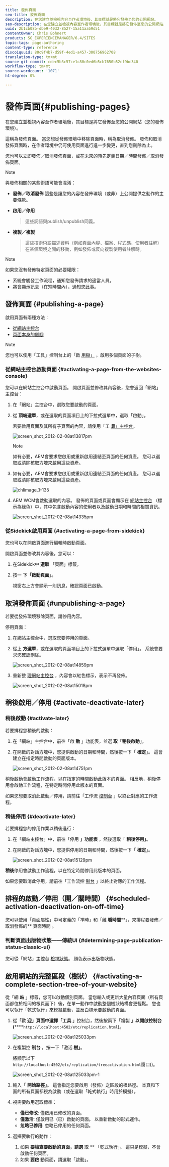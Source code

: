 ```yaml
---
title: 發佈頁面
seo-title: 發佈頁面
description: 在您建立並檢視內容至作者環境後，其目標就是將它發佈至您的公開網站。
seo-description: 在您建立並檢視內容至作者環境後，其目標就是將它發佈至您的公開網站。
uuid: 2b1cb08b-dbe9-4032-8527-15a11aa59d51
contentOwner: Chris Bohnert
products: SG_EXPERIENCEMANAGER/6.4/SITES
topic-tags: page-authoring
content-type: reference
discoiquuid: 80c9f4b7-d59f-4ed1-a457-300756962708
translation-type: tm+mt
source-git-commit: cdec5b3c57ce1c80c0ed6b5cb7650b52cf9bc340
workflow-type: tm+mt
source-wordcount: '1071'
ht-degree: 0%

---
```



# 發佈頁面{#publishing-pages}

在您建立並檢視內容至作者環境後，其目標是將它發佈至您的公開網站（您的發佈環境）。

這稱為發佈頁面。 當您想從發佈環境中移除頁面時，稱為取消發佈。 發佈和取消發佈頁面時，在作者環境中仍可使用頁面進行進一步變更，直到您刪除為止。

您也可以立即發佈／取消發佈頁面，或在未來的預先定義日期／時間發佈／取消發佈頁面。

>[!NOTE]
>
>與發佈相關的某些術語可能會混淆：
>
>* **發佈／取消發佈**
   >  這些是讓您的內容在發佈環境（或非）上公開提供之動作的主要條款。
   >
   >
* **啟用／停用**
   >  這些詞語與publish/unpublish同義。
   >
   >
* **複製／複製**
   >  這些技術術語描述資料（例如頁面內容、檔案、程式碼、使用者註解）在某個環境之間的移動，例如發佈或反向複製使用者註解時。
>



>[!NOTE]
>
>如果您沒有發佈特定頁面的必要權限：
>
>* 系統會觸發工作流程，通知您發佈請求的適當人員。
>* 將會顯示訊息（在短時間內），通知您此事。

>



## 發佈頁面 {#publishing-a-page}

啟用頁面有兩種方法：

* [從網站主控台](#activating-a-page-from-the-websites-console)
* [頁面本身的側腳](#activating-a-page-from-sidekick)

>[!NOTE]
>
>您也可以使用「工具」控制台上的「啟 [用樹」](#howtoactivateacompletesectiontreeofyourwebsite) ，啟用多個頁面的子樹。

### 從網站主控台啟動頁面 {#activating-a-page-from-the-websites-console}

您可以在網站主控台中啟動頁面。 開啟頁面並修改其內容後，您會返回「網站」主控台：

1. 在「網站」主控台中，選取您要啟動的頁面。
1. 從 **頂端選單**，或在選取的頁面項目上的下拉式選單中，選取「啟動」。

   若要啟用頁面及其所有子頁面的內容，請使用「工 [**具&#x200B;**」主控台](/help/sites-classic-ui-authoring/classic-page-author-publish-pages.md#howtoactivateacompletesectiontreeofyourwebsite)。

   ![screen_shot_2012-02-08at13817pm](assets/screen_shot_2012-02-08at13817pm.png)

   >[!NOTE]
   >
   >如有必要，AEM會要求您啟用或重新啟用連結至頁面的任何資產。 您可以選取或清除核取方塊來啟用這些資產。

1. 如有必要，AEM會要求您啟用或重新啟用連結至頁面的任何資產。 您可以選取或清除核取方塊來啟用這些資產。

   ![chlimage_1-135](assets/chlimage_1-135.png)

1. AEM WCM會啟動選取的內容。 發佈的頁面或頁面會顯示在 [網站主控台](/help/sites-classic-ui-authoring/author-env-basic-handling.md#page-information-on-the-websites-console) （標示為綠色）中，其中包含啟動內容的使用者以及啟動日期和時間的相關資訊。

   ![screen_shot_2012-02-08at14335pm](assets/screen_shot_2012-02-08at14335pm.png)

### 從Sidekick啟用頁面 {#activating-a-page-from-sidekick}

您也可以在開啟頁面進行編輯時啟動頁面。

開啟頁面並修改其內容後，您可以：

1. 在Sidekick中 **選取** 「頁面」標籤。
1. 按一 **下「啟動頁面**」。

   視窗右上方會顯示一則訊息，確認頁面已啟動。

## 取消發佈頁面 {#unpublishing-a-page}

若要從發佈環境移除頁面，請停用內容。

停用頁面：

1. 在網站主控台中，選取您要停用的頁面。
1. 從上 **方選單**，或在選取的頁面項目上的下拉式選單中選取「停用」。 系統會要求您確認刪除。

   ![screen_shot_2012-02-08at14859pm](assets/screen_shot_2012-02-08at14859pm.png)

1. 重新整 [理網站主控台](/help/sites-classic-ui-authoring/author-env-basic-handling.md#page-information-on-the-websites-console) ，內容會以紅色標示，表示不再發佈。

   ![screen_shot_2012-02-08at15018pm](assets/screen_shot_2012-02-08at15018pm.png)

## 稍後啟用／停用 {#activate-deactivate-later}

### 稍後啟動 {#activate-later}

若要排程您稍後的啟動：

1. 在「網站」主控台中，前往「啟 **動** 」功能表，並選 **取「稍後啟動」**。
1. 在開啟的對話方塊中，您提供啟動的日期和時間，然後按一下「 **確定**」。 這會建立在指定時間啟動的頁面版本。

   ![screen_shot_2012-02-08at14751pm](assets/screen_shot_2012-02-08at14751pm.png)

稍後啟動會啟動工作流程，以在指定的時間啟動此版本的頁面。 相反地，稍後停用會啟動工作流程，在特定時間停用此版本的頁面。

如果您想要取消此啟動／停用，請前往「工作流 [控制台](/help/sites-administering/workflows-administering.md#main-pars-title-3-yjqslz-refd) 」以終止對應的工作流程。

### 稍後停用 {#deactivate-later}

若要排程您的停用作業以稍後進行：

1. 在「網站主控台」中，前往「停用 **」功能表** ，然後選取「 **稍後停用」**。

1. 在開啟的對話方塊中，您提供停用的日期和時間，然後按一下「 **確定**」。

   ![screen_shot_2012-02-08at15129pm](assets/screen_shot_2012-02-08at15129pm.png)

**稍後**&#x200B;停用會啟動工作流程，以在特定時間停用此版本的頁面。

如果您要取消此停用，請前往「工作流控 [制台](/help/sites-administering/workflows-administering.md#main-pars-title-3-yjqslz-refd) 」以終止對應的工作流程。

## 排程的啟動／停用（開／關時間） {#scheduled-activation-deactivation-on-off-time}

您可以使用「頁面屬性」中可定義的「準時」和「離 **職時間****」，來排程要發佈／取消發佈的** 頁面時間 [](/help/sites-classic-ui-authoring/classic-page-author-edit-page-properties.md)。

### 判斷頁面出版物狀態——傳統UI {#determining-page-publication-status-classic-ui}

您可從「網站」主控台 [檢視狀態](/help/sites-classic-ui-authoring/author-env-basic-handling.md#page-information-on-the-websites-console)。 顏色表示出版物狀態。

## 啟用網站的完整區段（樹狀） {#activating-a-complete-section-tree-of-your-website}

從「網 **站** 」標籤，您可以啟動個別頁面。 當您輸入或更新大量內容頁面（所有頁面都位於相同的根頁面下）後，在單一動作中啟動整個樹狀結構會更輕鬆。 您也可以執行「乾式執行」來模擬啟動，並反白標示要啟動的頁面。

1. 從「歡 **迎」頁面中選擇「工具** 」控制台，然後按兩下「複製 **」以開啟控制台(******`http://localhost:4502/etc/replication.html`)。

   ![screen_shot_2012-02-08at125033pm](assets/screen_shot_2012-02-08at125033pm.png)

1. 在複製控 **制台** ，按一下「激活 **樹」**。

   將顯示以下 `http://localhost:4502/etc/replication/treeactivation.html`窗口()。

   ![screen_shot_2012-02-08at125033pm-1](assets/screen_shot_2012-02-08at125033pm-1.png)

1. 輸入「 **開始路徑」**。 這會指定您要啟用（發佈）之區段的根路徑。 本頁和下面的所有頁面都視為啟動（或在選取「乾式執行」時用於模擬）。
1. 視需要啟用選取標準：

   * **僅已修改**: 僅啟用已修改的頁面。
   * **僅激活**: 僅啟用已（已）啟動的頁面。 以重新啟動的形式運作。
   * **忽略已停用**: 忽略已停用的任何頁面。

1. 選擇要執行的動作：

   1. 如果 **要檢查要啟動的頁面，請選** 取 ** 「乾式執行」。 這只是模擬，不會啟動任何頁面。
   1. 如果 **要啟** 動頁面，請選取「啟動」。

